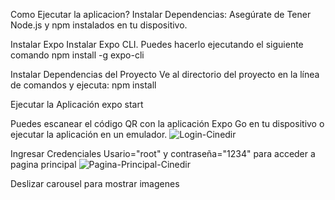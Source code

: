Como Ejecutar la aplicacion?
Instalar Dependencias:
Asegúrate de Tener Node.js y npm instalados en tu dispositivo. 

Instalar Expo
Instalar Expo CLI. Puedes hacerlo ejecutando el siguiente comando
npm install -g expo-cli

Instalar Dependencias del Proyecto
Ve al directorio del proyecto en la línea de comandos y ejecuta:
npm install

Ejecutar la Aplicación
expo start

Puedes escanear el código QR con la aplicación Expo Go en tu dispositivo o ejecutar la aplicación en un emulador.
![Login-Cinedir](https://github.com/Urielcont/CineDir-Login-and-start-page-/assets/128828694/d9dfaceb-9d85-4650-8ea4-23f12ede3779)

Ingresar Credenciales Usario="root" y contraseña="1234" para acceder a pagina principal
![Pagina-Principal-Cinedir](https://github.com/Urielcont/CineDir-Login-and-start-page-/assets/128828694/09e4eee8-e833-4415-b5a1-7ae3833b8cb5)

Deslizar carousel para mostrar imagenes 
